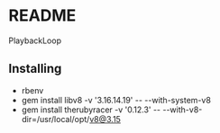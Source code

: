 # README

PlaybackLoop

## Installing

* rbenv
* gem install libv8 -v '3.16.14.19' -- --with-system-v8
* gem install therubyracer -v '0.12.3' -- --with-v8-dir=/usr/local/opt/v8@3.15
